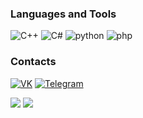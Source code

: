 
### Languages and Tools
![C++](https://img.shields.io/badge/-C++-1E90FF?style=for-the-badge&logo=C%2b%2b) ![C#](https://img.shields.io/badge/-C%23-4B0082?style=for-the-badge&logo=c-sharp) ![python](https://img.shields.io/badge/-python-FFFF00?style=for-the-badge&logo=python) ![php](https://img.shields.io/badge/-php-4682B4?style=for-the-badge&logo=php) 



### Contacts
[![VK](https://img.shields.io/badge/-VK-4169E1?style=for-the-badge&logo=vk)](https://vk.com/alex873) [![Telegram](https://img.shields.io/badge/-telegram-1E90FF?style=for-the-badge&logo=telegram)](https://t.me/konroktor)






[![](https://github-readme-stats.vercel.app/api?username=kokanov-alexandr&show_icons=true&theme=tokyonight)]() [![](https://github-readme-stats.vercel.app/api/top-langs/?username=kokanov-alexandr&layout=compact&theme=tokyonight)]()
